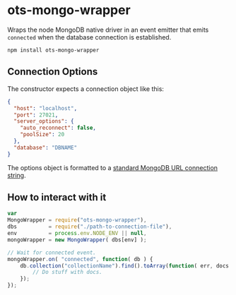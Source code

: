 ots-mongo-wrapper
=================

Wraps the node MongoDB native driver in an event emitter that emits `connected` when the database connection is established.

`npm install ots-mongo-wrapper`

Connection Options
------------------

The constructor expects a connection object like this:
```JSON
{
  "host": "localhost",
  "port": 27021,
  "server_options": {
    "auto_reconnect": false,
    "poolSize": 20
  },
  "database": "DBNAME"
}
```
The options object is formatted to a [standard MongoDB URL connection string](http://mongodb.github.io/node-mongodb-native/driver-articles/mongoclient.html).

How to interact with it
-----------------------
```JavaScript
var
MongoWrapper = require("ots-mongo-wrapper"),
dbs          = require("./path-to-connection-file"),
env          = process.env.NODE_ENV || null,
mongoWrapper = new MongoWrapper( dbs[env] );

// Wait for connected event.
mongoWrapper.on( "connected", function( db ) {
    db.collection("collectionName").find().toArray(function( err, docs ) {
        // Do stuff with docs.
    });
});
```

